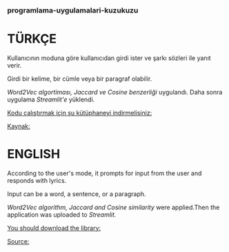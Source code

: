 ### programlama-uygulamalari-kuzukuzu
TÜRKÇE
======
Kullanıcının moduna göre kullanıcıdan girdi ister ve şarkı sözleri ile yanıt verir. 

Girdi bir kelime, bir cümle veya bir paragraf olabilir.

*Word2Vec algortiması, Jaccard ve Cosine benzerliği* uygulandı. 
Daha sonra uygulama *Streamlit'e* yüklendi.

[Kodu çalıştırmak için şu kütüphaneyi indirmelisiniz:](https://drive.google.com/drive/folders/1IBMTAGtZ4DakSCyAoA4j7Ch0Ft1aFoww?usp=drive_open "TRMODEL")

[Kaynak:](https://github.com/akoksal/Turkish-Word2Vec)


ENGLISH
======
According to the user's mode, it prompts for input from the user and responds with lyrics.

Input can be a word, a sentence, or a paragraph.

*Word2Vec algorithm, Jaccard and Cosine similarity* were applied.Then the application was uploaded to *Streamlit.*

[You should download the library:](https://drive.google.com/drive/folders/1IBMTAGtZ4DakSCyAoA4j7Ch0Ft1aFoww?usp=drive_open "TRMODEL")

[Source:](https://github.com/akoksal/Turkish-Word2Vec)

